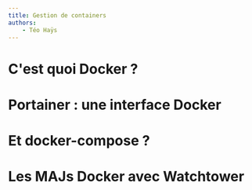 ```yaml
---
title: Gestion de containers
authors:
    - Téo Haÿs
---
```


# C'est quoi Docker ?

# Portainer : une interface Docker

# Et docker-compose ?

# Les MAJs Docker avec Watchtower